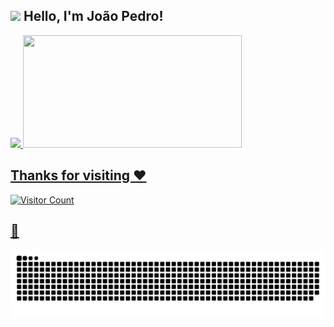 ## <img src="https://raw.githubusercontent.com/alexnaiman/alexnaiman/master/resources/welcomeglitch.gif" width="50px" /> Hello, I'm João Pedro!

<div>
  <a href="https://github.com/jpedroreiss"/>
  <img height="180em" src="https://github-readme-stats.vercel.app/api?username=jpedroreiss&show_icons=true&theme=tokyonight&include_all_commits=true&count_private=true"/>
  <img width="350em" height="180em" src="https://github-readme-stats.vercel.app/api/top-langs/?username=jpedroreiss&layout=compact&langs_count=5&theme=tokyonight"/>
</div>
 
 ## Thanks for visiting :heart:
   ![Visitor Count](https://profile-counter.glitch.me/{jpedroreiss}/count.svg) 
  
##  :snake: 
 <img src="https://raw.githubusercontent.com/Platane/snk/output/github-contribution-grid-snake.svg"/>  



